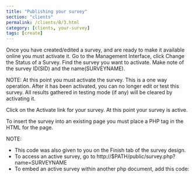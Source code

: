 ```yaml
---
title: "Publishing your survey"
section: "clients"
permalink: /clients/B/3.html
category: [clients, your-survey]
tags: [create]
---
```


Once you have created/edited a survey, and are ready to make it available online you must activate it. Go to the Management Interface, click Change the Status of a Survey. Find the survey you want to activate. Make note of the survey ID(SID) and the name(SURVEYNAME).

NOTE: At this point you must activate the survey. This is a one way operation. After it has been activated, you can no longer edit or test this survey. All results gathered in testing mode (if any) will be cleared by activating it.

Click on the Activate link for your survey. At this point your survey is active.

To insert the survey into an existing page you must place a PHP tag in the HTML for the page.

NOTE:
- This code was also given to you on the Finish tab of the survey design.
- To access an active survey, go to http://$PATH/public/survey.php?name=SURVEYNAME
- To embed an active survey within another php document, add this code: <?php $sid=SID; $results=1; include('/$PATH/public/handler.php'); ?>
